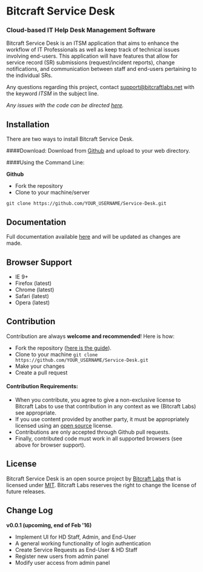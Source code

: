 # Bitcraft Service Desk
### Cloud-based IT Help Desk Management Software

Bitcraft Service Desk is an ITSM application that aims to enhance the workflow of IT Professionals as well as keep track of technical issues involving end-users. This application will have features that allow for service record (SR) submissions (request/incident reports), change notifications, and communication between staff and end-users pertaining to the individual SRs.

Any questions regarding this project, contact [support@bitcraftlabs.net](mailto:support@bitcraftlabs.net) with the keyword *ITSM* in the subject line.

*Any issues with the code can be directed [here](https://github.com/bitcraft-labs/Service-Desk/issues).*

Installation
------------
There are two ways to install Bitcraft Service Desk.

####Download:
Download from [Github](https://github.com/bitcraft-labs/Service-Desk/archive/pre-alpha.zip) and upload to your web directory.

####Using the Command Line:

**Github**

- Fork the repository
- Clone to your machine/server
```
git clone https://github.com/YOUR_USERNAME/Service-Desk.git
```

Documentation
-------------
Full documentation available [here](http://itsm-docs.bitcraftlabs.net) and will be updated as changes are made.

Browser Support
---------------
- IE 9+
- Firefox (latest)
- Chrome (latest)
- Safari (latest)
- Opera (latest)

Contribution
------------
Contribution are always **welcome and recommended**! Here is how:

- Fork the repository ([here is the guide](https://help.github.com/articles/fork-a-repo/)).
- Clone to your machine ```git clone https://github.com/YOUR_USERNAME/Service-Desk.git```
- Make your changes
- Create a pull request

#### Contribution Requirements:

- When you contribute, you agree to give a non-exclusive license to Bitcraft Labs to use that contribution in any context as we (Bitcraft Labs) see appropriate.
- If you use content provided by another party, it must be appropriately licensed using an [open source](http://opensource.org/licenses) license.
- Contributions are only accepted through Github pull requests.
- Finally, contributed code must work in all supported browsers (see above for browser support).

License
-------
Bitcraft Service Desk is an open source project by [Bitcraft Labs](https://bitcraftlabs.net) that is licensed under [MIT](http://opensource.org/licenses/MIT). Bitcraft Labs reserves the right to change the license of future releases.

Change Log
----------
**v0.0.1 (upcoming, end of Feb '16)**
- Implement UI for HD Staff, Admin, and End-User
- A general working functionality of login authentication
- Create Service Requests as End-User & HD Staff
- Register new users from admin panel
- Modify user access from admin panel
